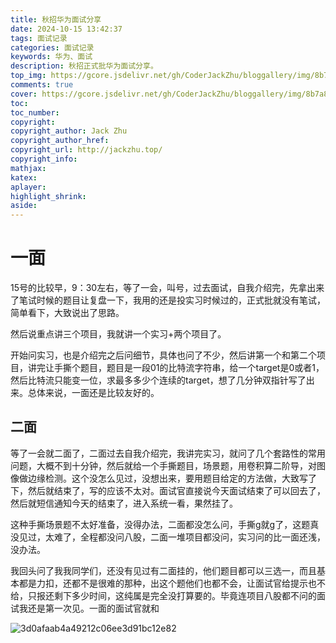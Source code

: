 ```yaml
---
title: 秋招华为面试分享
date: 2024-10-15 13:42:37
tags: 面试记录
categories: 面试记录
keywords: 华为、面试
description: 秋招正式批华为面试分享。
top_img: https://gcore.jsdelivr.net/gh/CoderJackZhu/bloggallery/img/8b7a826c00d8ada33d1dfa9ac7ce64dd.jpeg
comments: true
cover: https://gcore.jsdelivr.net/gh/CoderJackZhu/bloggallery/img/8b7a826c00d8ada33d1dfa9ac7ce64dd.jpeg
toc:
toc_number:
copyright:
copyright_author: Jack Zhu
copyright_author_href: 
copyright_url: http://jackzhu.top/
copyright_info: 
mathjax: 
katex: 
aplayer: 
highlight_shrink: 
aside: 
---
```


# 一面

15号的比较早，9：30左右，等了一会，叫号，过去面试，自我介绍完，先拿出来了笔试时候的题目让复盘一下，我用的还是投实习时候过的，正式批就没有笔试，简单看下，大致说出了思路。

然后说重点讲三个项目，我就讲一个实习+两个项目了。

开始问实习，也是介绍完之后问细节，具体也问了不少，然后讲第一个和第二个项目，讲完让手撕个题目，题目是一段01的比特流字符串，给一个target是0或者1，然后比特流只能变一位，求最多多少个连续的target，想了几分钟双指针写了出来。总体来说，一面还是比较友好的。

## 二面

等了一会就二面了，二面过去自我介绍完，我讲完实习，就问了几个套路性的常用问题，大概不到十分钟，然后就给一个手撕题目，场景题，用卷积算二阶导，对图像做边缘检测。这个没怎么见过，没想出来，要用题目给定的方法做，大致写了下，然后就结束了，写的应该不太对。面试官直接说今天面试结束了可以回去了，然后就短信通知今天的结束了，进入系统一看，果然挂了。

这种手撕场景题不太好准备，没得办法，二面都没怎么问，手撕g就g了，这题真没见过，太难了，全程都没问八股，二面一堆项目都没问，实习问的比一面还浅，没办法。

我回头问了我我同学们，还没有见过有二面挂的，他们题目都可以三选一，而且基本都是力扣，还都不是很难的那种，出这个题他们也都不会，让面试官给提示也不给，只报还剩下多少时间，这纯属是完全没打算要的。毕竟连项目八股都不问的面试我还是第一次见。一面的面试官就和

![3d0afaab4a49212c06ee3d91bc12e82](https://gcore.jsdelivr.net/gh/CoderJackZhu/bloggallery/img/3d0afaab4a49212c06ee3d91bc12e82.jpg)
